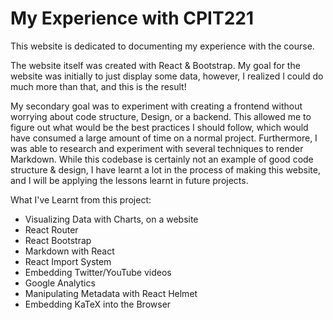 # My Experience with CPIT221

This website is dedicated to documenting my experience with the course. 

The website itself was created with React & Bootstrap. My goal for the website was initially to just display some data, however, I realized I could do much more than that, and this is the result!

My secondary goal was to experiment with creating a frontend without worrying about code structure, Design, or a backend. This allowed me to figure out what would be the best practices I should follow, which would have consumed a large amount of time on a normal project. Furthermore, I was able to research and experiment with several techniques to render Markdown. While this codebase is certainly not an example of good code structure & design, I have learnt a lot in the process of making this website, and I will be applying the lessons learnt in future projects. 

What I've Learnt from this project:

- Visualizing Data with Charts, on a website
- React Router
- React Bootstrap
- Markdown with React
- React Import System
- Embedding Twitter/YouTube videos
- Google Analytics
- Manipulating Metadata with React Helmet
- Embedding KaTeX into the Browser

